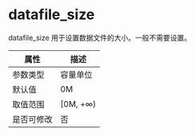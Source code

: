 datafile_size 
==================================

datafile_size 用于设置数据文件的大小。一般不需要设置。


| **属性** |  **描述**   |
|--------|-----------|
| 参数类型   | 容量单位      |
| 默认值    | 0M        |
| 取值范围   | \[0M, +∞) |
| 是否可修改  | 否         |



